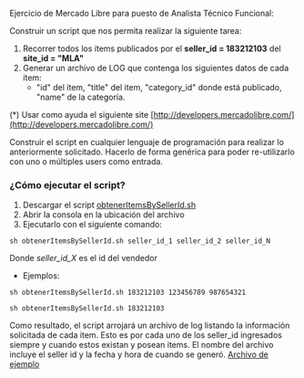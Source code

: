 Ejercicio de Mercado Libre para puesto de Analista Técnico Funcional:

Construir un script que nos permita realizar la siguiente tarea:
1. Recorrer todos los ítems publicados por el **seller_id = 183212103** del **site_id = "MLA"**
2. Generar un archivo de LOG que contenga los siguientes datos de cada ítem:
    * "id" del ítem, "title" del item, "category_id" donde está publicado, "name" de la categoría.
   
(\*) Usar como ayuda el siguiente site [http://developers.mercadolibre.com/](http://developers.mercadolibre.com/)

Construir el script en cualquier lenguaje de programación para realizar lo anteriormente solicitado. Hacerlo de forma genérica para poder re-utilizarlo con uno o múltiples users como entrada.


### ¿Cómo ejecutar el script?
1. Descargar el script [obtenerItemsBySellerId.sh](https://github.com/rodrigoealonso/obtenerItemsBySellerId/blob/master/obtenerItemsBySellerId.sh)
2. Abrir la consola en la ubicación del archivo
3. Ejecutarlo con el siguiente comando: 
~~~
sh obtenerItemsBySellerId.sh seller_id_1 seller_id_2 seller_id_N
~~~

Donde *seller_id_X* es el id del vendedor
  
* Ejemplos:
~~~
sh obtenerItemsBySellerId.sh 183212103 123456789 987654321
~~~
~~~
sh obtenerItemsBySellerId.sh 183212103
~~~

Como resultado, el script arrojará un archivo de log listando la información solicitada de cada item. Esto es por cada uno de los seller_id ingresados siempre y cuando estos existan y posean items. El nombre del archivo incluye el seller id y la fecha y hora de cuando se generó.
[Archivo de ejemplo](https://github.com/rodrigoealonso/obtenerItemsBySellerId/blob/master/items_of_seller_id_183212103--2019-10-31_17:45:54.log)
